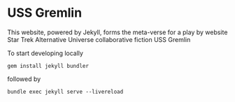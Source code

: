 USS Gremlin
====

This website, powered by Jekyll, forms the meta-verse for a play by website Star Trek Alternative Universe collaborative fiction USS Gremlin

To start developing locally 

``gem install jekyll bundler``

followed by

``bundle exec jekyll serve --livereload``

